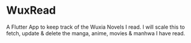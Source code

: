 # WuxRead

A Flutter App to keep track of the Wuxia Novels I read. I will scale this to fetch, update & delete the manga, anime, movies & manhwa I have read.

